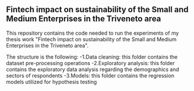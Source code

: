 ## Fintech impact on sustainability of the Small and Medium Enterprises in the Triveneto area

This repository contains the code needed to run the experiments of my thesis work "Fintech impact on sustainability of the Small and Medium Enterprises in the Triveneto area". 

The structure is the following: 
-1.Data cleaning: this folder contains the dataset pre-processing operations
-2.Exploratory analysis: this folder contains the exploratory data analysis regarding the demographics and sectors of respondents
-3.Models: this folder contains the regression models utilized for hypothesis testing
